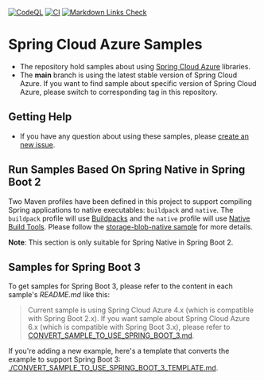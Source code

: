 [![CodeQL](https://github.com/Azure-Samples/azure-spring-boot-samples/actions/workflows/codeql-analysis.yml/badge.svg)](https://github.com/Azure-Samples/azure-spring-boot-samples/actions/workflows/codeql-analysis.yml) [![CI](https://github.com/Azure-Samples/azure-spring-boot-samples/actions/workflows/ci.yml/badge.svg)](https://github.com/Azure-Samples/azure-spring-boot-samples/actions/workflows/ci.yml) [![Markdown Links Check](https://github.com/Azure-Samples/azure-spring-boot-samples/actions/workflows/markdown-link-check.yml/badge.svg)](https://github.com/Azure-Samples/azure-spring-boot-samples/actions/workflows/markdown-link-check.yml) 

# Spring Cloud Azure Samples  
- The repository hold samples about using [Spring Cloud Azure](https://learn.microsoft.com/azure/developer/java/spring-framework/) libraries. 
- The **main** branch is using the latest stable version of Spring Cloud Azure. If you want to find sample about specific version of Spring Cloud Azure, please switch to corresponding tag in this repository.

## Getting Help
- If you have any question about using these samples, please [create an new issue](https://github.com/Azure-Samples/azure-spring-boot-samples/issues/new/choose).

## Run Samples Based On Spring Native in Spring Boot 2
Two Maven profiles have been defined in this project to support compiling Spring applications to native executables: `buildpack` and `native`. The `buildpack` profile will use [Buildpacks](https://docs.spring.io/spring-native/docs/current/reference/htmlsingle/#getting-started-buildpacks) and the `native` profile will use [Native Build Tools](https://docs.spring.io/spring-native/docs/current/reference/htmlsingle/#getting-started-native-build-tools). Please follow the [storage-blob-native sample](spring-native/storage-blob-native) for more details.

**Note**: This section is only suitable for Spring Native in Spring Boot 2.

## Samples for Spring Boot 3

To get samples for Spring Boot 3, please refer to the content in each sample's *README.md* like this:
> Current sample is using Spring Cloud Azure 4.x (which is compatible with Spring Boot 2.x). 
> If you want sample about Spring Cloud Azure 6.x (which is compatible with Spring Boot 3.x), 
> please refer to [CONVERT_SAMPLE_TO_USE_SPRING_BOOT_3.md](./CONVERT_SAMPLE_TO_USE_SPRING_BOOT_3_TEMPLATE.md).

If you're adding a new example, here's a template that converts the example to support Spring Boot 3: [./CONVERT_SAMPLE_TO_USE_SPRING_BOOT_3_TEMPLATE.md](CONVERT_SAMPLE_TO_USE_SPRING_BOOT_3_TEMPLATE.md).
